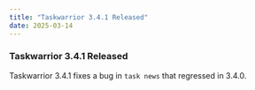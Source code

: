 ```yaml
---
title: "Taskwarrior 3.4.1 Released"
date: 2025-03-14
---
```


### Taskwarrior 3.4.1 Released

Taskwarrior 3.4.1 fixes a bug in `task news` that regressed in 3.4.0.
